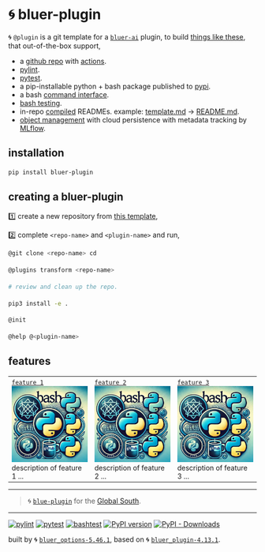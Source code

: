 # 🌀 bluer-plugin

🌀 `@plugin` is a git template for a [`bluer-ai`](https://github.com/kamangir/bluer-ai) plugin, to build [things like these](https://github.com/kamangir?tab=repositories), that out-of-the-box support,

- a [github repo](https://github.com/) with [actions](https://github.com/features/actions).
- [pylint](https://pypi.org/project/pylint/).
- [pytest](https://docs.pytest.org/).
- a pip-installable python + bash package published to [pypi](https://pypi.org/).
- a bash [command interface](./bluer_plugin/.abcli/bluer_plugin.sh).
- [bash testing](./.github/workflows/bashtest.yml).
- in-repo [compiled](https://github.com/kamangir/bluer-objects/tree/main/bluer_objects/README) READMEs. example: [template.md](https://github.com/kamangir/palisades/blob/main/palisades/docs/damage-analytics-template.md) -> [README.md](https://github.com/kamangir/palisades/blob/main/palisades/docs/damage-analytics.md).
- [object management](https://github.com/kamangir/blue-objects) with cloud persistence with metadata tracking by [MLflow](https://mlflow.org/).

## installation

```bash
pip install bluer-plugin
```

## creating a bluer-plugin

1️⃣ create a new repository from [this template](https://github.com/kamangir/bluer-plugin),

2️⃣ complete `<repo-name>` and `<plugin-name>` and run,

```bash
@git clone <repo-name> cd

@plugins transform <repo-name>

# review and clean up the repo.

pip3 install -e .

@init

@help @<plugin-name>
```

## features

|   |   |   |
| --- | --- | --- |
| [`feature 1`](#) [![image](https://github.com/kamangir/assets/raw/main/blue-plugin/marquee.png?raw=true)](#) description of feature 1 ... | [`feature 2`](#) [![image](https://github.com/kamangir/assets/raw/main/blue-plugin/marquee.png?raw=true)](#) description of feature 2 ... | [`feature 3`](#) [![image](https://github.com/kamangir/assets/raw/main/blue-plugin/marquee.png?raw=true)](#) description of feature 3 ... |

---

> 🌀 [`blue-plugin`](https://github.com/kamangir/blue-plugin) for the [Global South](https://github.com/kamangir/bluer-south).

---


[![pylint](https://github.com/kamangir/bluer-plugin/actions/workflows/pylint.yml/badge.svg)](https://github.com/kamangir/bluer-plugin/actions/workflows/pylint.yml) [![pytest](https://github.com/kamangir/bluer-plugin/actions/workflows/pytest.yml/badge.svg)](https://github.com/kamangir/bluer-plugin/actions/workflows/pytest.yml) [![bashtest](https://github.com/kamangir/bluer-plugin/actions/workflows/bashtest.yml/badge.svg)](https://github.com/kamangir/bluer-plugin/actions/workflows/bashtest.yml) [![PyPI version](https://img.shields.io/pypi/v/bluer-plugin.svg)](https://pypi.org/project/bluer-plugin/) [![PyPI - Downloads](https://img.shields.io/pypi/dd/bluer-plugin)](https://pypistats.org/packages/bluer-plugin)

built by 🌀 [`bluer_options-5.46.1`](https://github.com/kamangir/awesome-bash-cli), based on 🌀 [`bluer_plugin-4.13.1`](https://github.com/kamangir/bluer-plugin).
